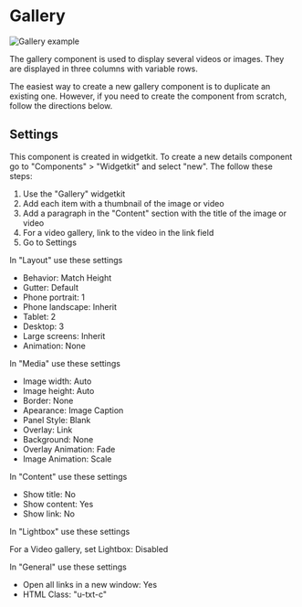 # Gallery

![Gallery example](/linear/gallery.png)

The gallery component is used to display several videos or images. They are displayed in three columns with variable rows.

The easiest way to create a new gallery component is to duplicate an existing one. However, if you need to create the component from scratch, follow the directions below.

## Settings

This component is created in widgetkit. To create a new details component go to "Components" > "Widgetkit" and select "new". The follow these steps:

1. Use the "Gallery" widgetkit
2. Add each item with a thumbnail of the image or video
3. Add a paragraph in the "Content" section with the title of the image or video
4. For a video gallery, link to the video in the link field
4. Go to Settings

In "Layout" use these settings

- Behavior: Match Height
- Gutter: Default
- Phone portrait: 1
- Phone landscape: Inherit
- Tablet: 2
- Desktop: 3
- Large screens: Inherit
- Animation: None

In "Media" use these settings

- Image width: Auto
- Image height: Auto
- Border: None
- Apearance: Image Caption
- Panel Style: Blank
- Overlay: Link
- Background: None
- Overlay Animation: Fade
- Image Animation: Scale

In "Content" use these settings

- Show title: No
- Show content: Yes
- Show link: No

In "Lightbox" use these settings

For a Video gallery, set Lightbox: Disabled

In "General" use these settings

- Open all links in a new window: Yes
- HTML Class: "u-txt-c"
